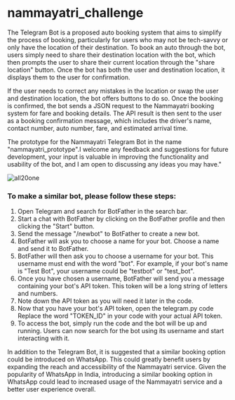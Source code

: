 # nammayatri_challenge

The Telegram Bot is a proposed auto booking system that aims to simplify the process of booking, particularly for users who may not be tech-savvy or only have the location of their destination. To book an auto through the bot, users simply need to share their destination location with the bot, which then prompts the user to share their current location through the "share location" button. Once the bot has both the user and destination location, it displays them to the user for confirmation.

If the user needs to correct any mistakes in the location or swap the user and destination location, the bot offers buttons to do so. Once the booking is confirmed, the bot sends a JSON request to the Nammayatri booking system for fare and booking details. The API result is then sent to the user as a booking confirmation message, which includes the driver's name, contact number, auto number, fare, and estimated arrival time.

The prototype for the Nammayatri Telegram Bot in the name "nammayatri_prototype".I welcome any feedback and suggestions for future development, your input is valuable in improving the functionality and usability of the bot, and I am open to discussing any ideas you may have."

![all20one](https://user-images.githubusercontent.com/88257205/235337313-4f9afcb9-4699-455d-bd6f-2dfb9549ad39.png)

<h3>To make a similar bot, please follow these steps:</h3>
<ol>
<li>Open Telegram and search for BotFather in the search bar.</li>
<li>Start a chat with BotFather by clicking on the BotFather profile and then clicking the "Start" button.</li>
<li>Send the message "/newbot" to BotFather to create a new bot.</li>
<li>BotFather will ask you to choose a name for your bot. Choose a name and send it to BotFather.</li>
<li>BotFather will then ask you to choose a username for your bot. This username must end with the word "bot". For example, if your bot's name is "Test Bot", your username could be "testbot" or "test_bot".</li>
<li>Once you have chosen a username, BotFather will send you a message containing your bot's API token. This token will be a long string of letters and numbers.</li>
<li>Note down the API token as you will need it later in the code.</li>
<li>Now that you have your bot's API token, open the telegram.py code Replace the word "TOKEN_ID" in your code with your actual API token.</li>
<li>To access the bot, simply run the code and the bot will be up and running. Users can now search for the bot using its username and start interacting with it.
</li>
</ol>


In addition to the Telegram Bot, it is suggested that a similar booking option could be introduced on WhatsApp. This could greatly benefit users by expanding the reach and accessibility of the Nammayatri service. Given the popularity of WhatsApp in India, introducing a similar booking option in WhatsApp could lead to increased usage of the Nammayatri service and a better user experience overall.
